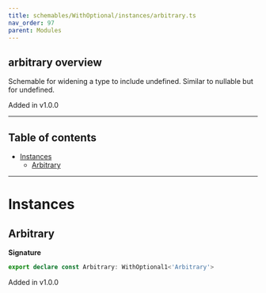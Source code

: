 ```yaml
---
title: schemables/WithOptional/instances/arbitrary.ts
nav_order: 97
parent: Modules
---
```


## arbitrary overview

Schemable for widening a type to include undefined. Similar to nullable but for undefined.

Added in v1.0.0

---

<h2 class="text-delta">Table of contents</h2>

- [Instances](#instances)
  - [Arbitrary](#arbitrary)

---

# Instances

## Arbitrary

**Signature**

```ts
export declare const Arbitrary: WithOptional1<'Arbitrary'>
```

Added in v1.0.0
